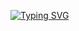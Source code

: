 [![Typing SVG](https://readme-typing-svg.demolab.com?font=Fira+Code&pause=1000&color=F73A3A&random=false&width=800&lines=Hi+my+name+is+Hadizah+it's+pronounced+Ha-dee-zaa+get+it+right;I+know+Java+and+Python%F0%9F%92%96;My+favorite+color+is+red)](https://git.io/typing-svg)

